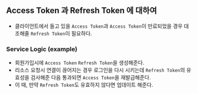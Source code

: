 ## Access Token 과 Refresh Token 에 대하여
- 클라이언트에서 들고 있을 `Access Token`과 `Access Token`이 만료되었을 경우 대조해줄 `Refresh Token`이 필요하다.

### Service Logic (example)
- 회원가입시에 `Access Token` `Refresh Token`을 생성해준다.
- 리소스 요청시 연결이 끊어지는 경우 로그인을 다시 시키는데 `Refresh Token`의 유효성을 검사해준 다음 통과되면 `Access Token`을 재발급해준다. 
- 이 때, 만약 `Refresh Token`도 유효하지 않다면 업데이트 해준다.